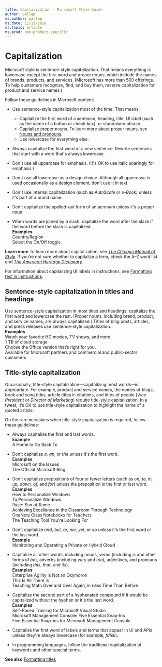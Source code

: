 ```yaml
---
title: Capitalization - Microsoft Style Guide
author: pallep
ms.author: pallep
ms.date: 11/19/2016
ms.topic: article
ms.prod: non-product-specific
---
```


# Capitalization

Microsoft
style is sentence-style capitalization. That means everything is
lowercase except the first word and proper nouns, which include the
names of brands, products, and services. (Microsoft has more than 500 offerings. To help customers recognize, find, and buy them, reserve capitalization for product and service names.) 

Follow these guidelines in Microsoft content:

  - Use sentence-style capitalization most of the time. That means: 
      - Capitalize the first word of a sentence, heading, title, UI label (such as
        the name of a button or check box), or standalone phrase. 
      - Capitalize proper nouns. To learn more about proper nouns, see [Nouns and pronouns](/style-guide/grammar/nouns-pronouns).
      - Use lowercase for everything else.  
      
  - Always capitalize the first word of a new sentence. Rewrite sentences
    that start with a word that's always lowercase.  
    
  - Don't use all uppercase for emphasis. (It's OK to use italic sparingly for emphasis.)  
  
  - Don't use all lowercase as a design choice. Although all uppercase is used occasionally as a design element, don’t use it in text.

<!-- end list -->

  - Don't use internal capitalization (such as *AutoScale* or *e-Book)* unless it's part of a brand name.  
  
  - Don’t capitalize the spelled-out form of an acronym unless it's a proper noun.  
  
  - When words are joined by a slash, capitalize the word after the slash if the word before the slash is capitalized.  
    **Examples**  
    Country/Region  
    Select the On/Off toggle.  

**Learn more** To learn more about capitalization, see [*The Chicago Manual of Style*](http://www.chicagomanualofstyle.org/home.html).  If you’re not sure whether to capitalize a term, check the A–Z word list and [*The American Heritage Dictionary*](https://ahdictionary.com/). 

For information about capitalizing UI labels in instructions, see [Formatting text in instructions](/style-guide/procedures-instructions/formatting-text-in-instructions). 

## Sentence-style capitalization in titles and headings

Use sentence-style capitalization in most titles and headings: capitalize
the first word and lowercase the rest. (Proper nouns, including
brand, product, and service names, are always
capitalized.) Titles of blog posts, articles, and press releases
use sentence-style capitalization.<br />
**Examples**  
Watch your favorite HD movies, TV shows, and more.  
1 TB of cloud storage  
Choose the Office version that’s right for you.  
Available for Microsoft partners and commercial and public-sector customers  

## Title-style capitalization

Occasionally, title-style capitalization—capitalizing most words—is appropriate.
For example, product and service names, the names of blogs, book and
song titles, article titles in citations, and titles of people (*Vice President* or *Director of Marketing*) require title-style capitalization. In a tweet, it’s OK to use title-style capitalization to highlight the name of a quoted article. 

On the rare occasions when title-style capitalization is required, follow these guidelines: 

  - Always capitalize the first and last words.<br />
    **Example**  
    A Home to Go Back To  
    
  - Don’t capitalize *a, an,* or *the* unless it's the first word.  
    **Examples**  
    Microsoft on the Issues  
    The Official Microsoft Blog  
    
  - Don’t capitalize prepositions of four or fewer letters (such as *on, to, in, up, down, of,* and *for*) unless the preposition is the first or last word.  
    **Examples**  
    How to Personalize Windows  
    To Personalize Windows  
    Ryse: Son of Rome  
    Achieving Excellence in the Classroom Through Technology  
    OneNote Class Notebooks for Teachers  
    The Teaching Tool You're Looking For  
    
  - Don’t capitalize *and, but, or, nor, yet,* or *so* unless it's the first word or the last word.  
    **Example**  
    Monitoring and Operating a Private or Hybrid Cloud  
    
  - Capitalize all other words, including nouns, verbs (including *is* and other forms of *be*), adverbs (including *very* and *too*), adjectives, and pronouns (including *this, that,* and *its*).  
    **Examples**  
    Enterprise Agility Is Not an Oxymoron  
    This Is All There Is  
    Teaching Math Over and Over Again, in Less Time Than Before   
    
  - Capitalize the second part of a hyphenated compound if it would be capitalized without the hyphen or it's the last word.  
    **Examples**  
    Self-Paced Training for Microsoft Visual Studio  
    Microsoft Management Console: Five Essential Snap-Ins  
    Five Essential Snap-ins for Microsoft Management Console  
    
  - Capitalize the first word of labels and terms that appear in
    UI and APIs unless they're always lowercase (for example,
    *fdisk*).  
    
  - In programming languages, follow the traditional capitalization of keywords and other special terms.

**See also** [Formatting titles](/style-guide/text-formatting/formatting-titles)
